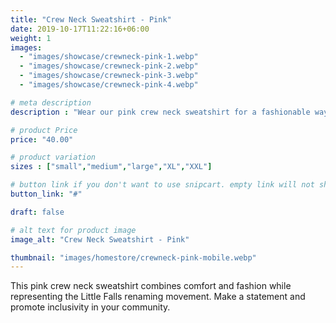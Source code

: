 ```yaml
---
title: "Crew Neck Sweatshirt - Pink"
date: 2019-10-17T11:22:16+06:00
weight: 1
images: 
  - "images/showcase/crewneck-pink-1.webp"
  - "images/showcase/crewneck-pink-2.webp"
  - "images/showcase/crewneck-pink-3.webp"
  - "images/showcase/crewneck-pink-4.webp"

# meta description
description : "Wear our pink crew neck sweatshirt for a fashionable way to support the Little Falls renaming movement"

# product Price
price: "40.00"

# product variation
sizes : ["small","medium","large","XL","XXL"]

# button link if you don't want to use snipcart. empty link will not show button
button_link: "#"

draft: false

# alt text for product image
image_alt: "Crew Neck Sweatshirt - Pink"

thumbnail: "images/homestore/crewneck-pink-mobile.webp"
---
```


This pink crew neck sweatshirt combines comfort and fashion while representing the Little Falls renaming movement. Make a statement and promote inclusivity in your community.